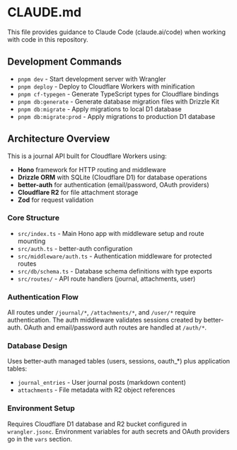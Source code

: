 # CLAUDE.md

This file provides guidance to Claude Code (claude.ai/code) when working with code in this repository.

## Development Commands

- `pnpm dev` - Start development server with Wrangler
- `pnpm deploy` - Deploy to Cloudflare Workers with minification
- `pnpm cf-typegen` - Generate TypeScript types for Cloudflare bindings
- `pnpm db:generate` - Generate database migration files with Drizzle Kit
- `pnpm db:migrate` - Apply migrations to local D1 database
- `pnpm db:migrate:prod` - Apply migrations to production D1 database

## Architecture Overview

This is a journal API built for Cloudflare Workers using:

- **Hono** framework for HTTP routing and middleware
- **Drizzle ORM** with SQLite (Cloudflare D1) for database operations  
- **better-auth** for authentication (email/password, OAuth providers)
- **Cloudflare R2** for file attachment storage
- **Zod** for request validation

### Core Structure

- `src/index.ts` - Main Hono app with middleware setup and route mounting
- `src/auth.ts` - better-auth configuration 
- `src/middleware/auth.ts` - Authentication middleware for protected routes
- `src/db/schema.ts` - Database schema definitions with type exports
- `src/routes/` - API route handlers (journal, attachments, user)

### Authentication Flow

All routes under `/journal/*`, `/attachments/*`, and `/user/*` require authentication. The auth middleware validates sessions created by better-auth. OAuth and email/password auth routes are handled at `/auth/*`.

### Database Design

Uses better-auth managed tables (users, sessions, oauth_*) plus application tables:
- `journal_entries` - User journal posts (markdown content)
- `attachments` - File metadata with R2 object references

### Environment Setup

Requires Cloudflare D1 database and R2 bucket configured in `wrangler.jsonc`. Environment variables for auth secrets and OAuth providers go in the `vars` section.